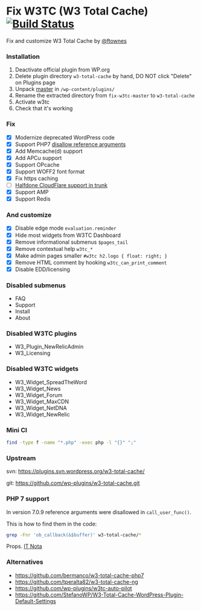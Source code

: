 # Fix W3TC (W3 Total Cache) [![Build Status](https://travis-ci.org/szepeviktor/fix-w3tc.svg?branch=master)](https://travis-ci.org/szepeviktor/fix-w3tc)

Fix and customize W3 Total Cache by [@ftownes](https://github.com/ftownes)

### Installation

1. Deactivate official plugin from WP.org
1. Delete plugin directory `w3-total-cache` by hand, DO NOT click "Delete" on Plugins page
1. Unpack [master](https://github.com/szepeviktor/fix-w3tc/archive/master.zip) in `/wp-content/plugins/`
1. Rename the extracted directory from `fix-w3tc-master` to `w3-total-cache`
1. Activate w3tc
1. Check that it's working

### Fix

- [x] Modernize deprecated WordPress code
- [x] Support PHP7 [disallow reference arguments](https://github.com/php/php-src/commit/fafe01b)
- [x] Add Memcache(d) support
- [x] Add APCu support
- [x] Support OPcache
- [x] Support WOFF2 font format
- [x] Fix https caching
- [ ] [Halfdone CloudFlare support in trunk](https://github.com/szepeviktor/fix-w3tc/issues/68)
- [x] Support AMP
- [x] Support Redis

### And customize

- [x] Disable edge mode `evaluation.reminder`
- [x] Hide most widgets from W3TC Dashboard
- [x] Remove informational submenus `$pages_tail`
- [x] Remove contextual help `w3tc_*`
- [x] Make admin pages smaller `#w3tc h2.logo { float: right; }`
- [x] Remove HTML comment by hooking `w3tc_can_print_comment`
- [x] Disable EDD/licensing

### Disabled submenus

- FAQ
- Support
- Install
- About

### Disabled W3TC plugins

- W3_Plugin_NewRelicAdmin
- W3_Licensing

### Disabled W3TC widgets

- W3_Widget_SpreadTheWord
- W3_Widget_News
- W3_Widget_Forum
- W3_Widget_MaxCDN
- W3_Widget_NetDNA
- W3_Widget_NewRelic

### Mini CI

```bash
find -type f -name "*.php" -exec php -l "{}" ";"
```

### Upstream

svn: https://plugins.svn.wordpress.org/w3-total-cache/

git: https://github.com/wp-plugins/w3-total-cache.git

### PHP 7 support

In version 7.0.9 reference arguments were disallowed in `call_user_func()`.

This is how to find them in the code:

```bash
grep -Fnr 'ob_callback(&$buffer)' w3-total-cache/*
```

Props. [IT Nota](https://www.itnota.com/fixing-php7-compatibility-issue-w3-total-cache/)

### Alternatives

- https://github.com/bermanco/w3-total-cache-php7
- https://github.com/tperalta82/w3-total-cache-ng
- https://github.com/wp-plugins/w3tc-auto-pilot
- https://github.com/StefanoWP/W3-Total-Cache-WordPress-Plugin-Default-Settings

<!--
configwriter: master.phps ???
inspect alternative
try Google Page Speed API on dashboard widget
-->
